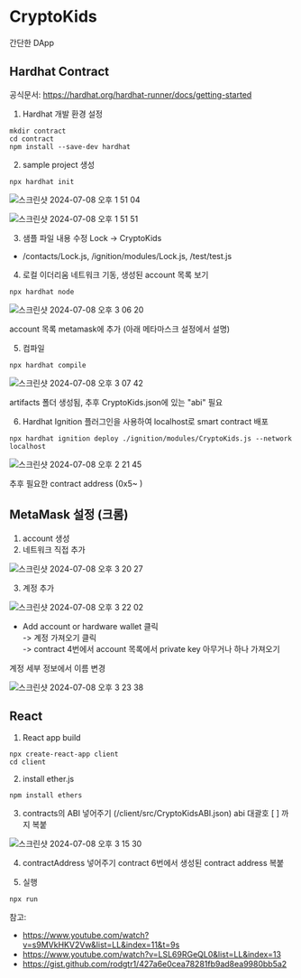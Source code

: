 # CryptoKids
간단한 DApp

## Hardhat Contract 
공식문서: https://hardhat.org/hardhat-runner/docs/getting-started

1. Hardhat 개발 환경 설정
```
mkdir contract
cd contract
npm install --save-dev hardhat
```

2. sample project 생성
```
npx hardhat init
```
![스크린샷 2024-07-08 오후 1 51 04](https://github.com/Suyoung225/CryptoKids/assets/87157566/d24672cc-9a69-439d-8148-3aae6bddcdcc)

![스크린샷 2024-07-08 오후 1 51 51](https://github.com/Suyoung225/CryptoKids/assets/87157566/85a88a70-ecf0-4376-ad3d-72bf8893bc21)

3. 샘플 파일 내용 수정 Lock -> CryptoKids 
- /contacts/Lock.js, /ignition/modules/Lock.js, /test/test.js

4. 로컬 이더리움 네트워크 기동, 생성된 account 목록 보기
```
npx hardhat node
```
![스크린샷 2024-07-08 오후 3 06 20](https://github.com/Suyoung225/CryptoKids/assets/87157566/2402c7cd-d061-4881-9b53-3aadcaacde95)

account 목록 metamask에 추가 (아래 메타마스크 설정에서 설명)

5. 컴파일 
```
npx hardhat compile
```
![스크린샷 2024-07-08 오후 3 07 42](https://github.com/Suyoung225/CryptoKids/assets/87157566/8980899e-e836-4cc6-a2b8-f7f56f39abaf)

artifacts 폴더 생성됨, 추후 CryptoKids.json에 있는 "abi" 필요

6. Hardhat Ignition 플러그인을 사용하여 localhost로 smart contract 배포

```
npx hardhat ignition deploy ./ignition/modules/CryptoKids.js --network localhost
```

![스크린샷 2024-07-08 오후 2 21 45](https://github.com/Suyoung225/CryptoKids/assets/87157566/838770dd-8894-4898-b16f-53bd89cdeab7)

추후 필요한 contract address (0x5~ )

## MetaMask 설정 (크롬)
1. account 생성
2. 네트워크 직접 추가

![스크린샷 2024-07-08 오후 3 20 27](https://github.com/Suyoung225/CryptoKids/assets/87157566/32959a8d-672a-4abb-908d-f5aacd5c7702)

3. 계정 추가

![스크린샷 2024-07-08 오후 3 22 02](https://github.com/Suyoung225/CryptoKids/assets/87157566/3ae36b65-5aa6-4d93-899c-02ccacb04ec2)

+ Add account or hardware wallet 클릭 <br>
-> 계정 가져오기 클릭 <br>
-> contract 4번에서 account 목록에서 private key 아무거나 하나 가져오기

계정 세부 정보에서 이름 변경

![스크린샷 2024-07-08 오후 3 23 38](https://github.com/Suyoung225/CryptoKids/assets/87157566/4023eb57-5438-46e7-9c1e-c92cc279bbf2)


## React
1. React app build
```
npx create-react-app client
cd client
```

2. install ether.js
```
npm install ethers
```

3. contracts의 ABI 넣어주기 (/client/src/CryptoKidsABI.json)
abi 대괄호 [ ] 까지 복붙

![스크린샷 2024-07-08 오후 3 15 30](https://github.com/Suyoung225/CryptoKids/assets/87157566/513860a1-2474-4c85-8655-f3d582cc36bc)

4. contractAddress 넣어주기
contract 6번에서 생성된 contract address 복붙

5. 실행

```
npx run
```


참고: 
- https://www.youtube.com/watch?v=s9MVkHKV2Vw&list=LL&index=11&t=9s
- https://www.youtube.com/watch?v=LSL69RGeQL0&list=LL&index=13
- https://gist.github.com/rodgtr1/427a6e0cea78281fb9ad8ea9980bb5a2

